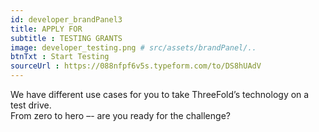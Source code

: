 ```yaml
---
id: developer_brandPanel3
title: APPLY FOR
subtitle : TESTING GRANTS
image: developer_testing.png # src/assets/brandPanel/..
btnTxt : Start Testing
sourceUrl : https://088nfpf6v5s.typeform.com/to/DS8hUAdV
---
```

We have different use cases for you to take ThreeFold’s technology on a test drive. 
<br>
From zero to hero –- are you ready for the challenge?
